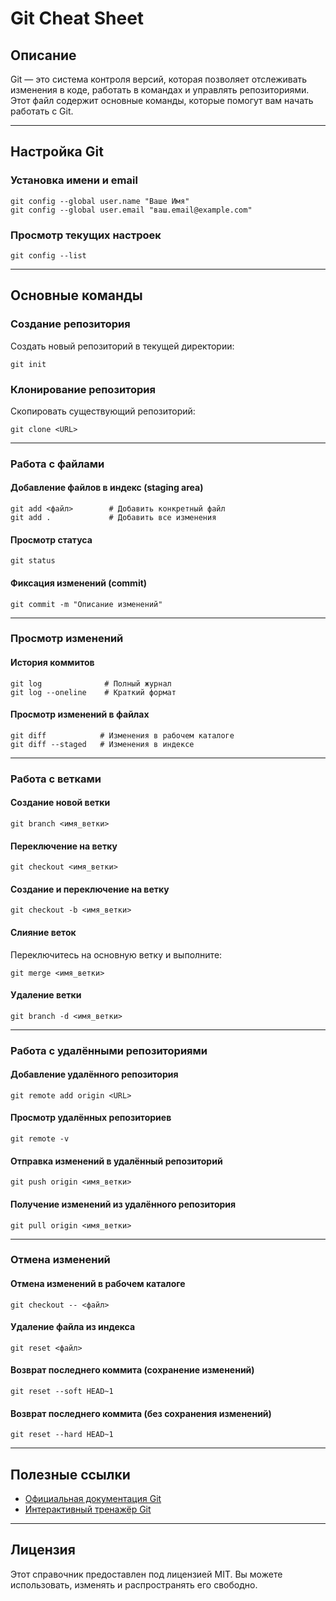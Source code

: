 

<body>
    <h1>Git Cheat Sheet</h1>
    <h2>Описание</h2>
    <p>Git — это система контроля версий, которая позволяет отслеживать изменения в коде, работать в командах и управлять репозиториями. Этот файл содержит основные команды, которые помогут вам начать работать с Git.</p>
    <hr>
    <h2>Настройка Git</h2>
    <h3>Установка имени и email</h3>
    <pre><code>git config --global user.name "Ваше Имя"
git config --global user.email "ваш.email@example.com"</code></pre>
    <h3>Просмотр текущих настроек</h3>
    <pre><code>git config --list</code></pre>
    <hr>
    <h2>Основные команды</h2>
    <h3>Создание репозитория</h3>
    <p>Создать новый репозиторий в текущей директории:</p>
    <pre><code>git init</code></pre>
    <h3>Клонирование репозитория</h3>
    <p>Скопировать существующий репозиторий:</p>
    <pre><code>git clone &lt;URL&gt;</code></pre>
    <hr>
    <h3>Работа с файлами</h3>
    <h4>Добавление файлов в индекс (staging area)</h4>
    <pre><code>git add &lt;файл&gt;        # Добавить конкретный файл
git add .             # Добавить все изменения</code></pre>
    <h4>Просмотр статуса</h4>
    <pre><code>git status</code></pre>
    <h4>Фиксация изменений (commit)</h4>
    <pre><code>git commit -m "Описание изменений"</code></pre>
    <hr>
    <h3>Просмотр изменений</h3>
    <h4>История коммитов</h4>
    <pre><code>git log              # Полный журнал
git log --oneline    # Краткий формат</code></pre>
    <h4>Просмотр изменений в файлах</h4>
    <pre><code>git diff            # Изменения в рабочем каталоге
git diff --staged   # Изменения в индексе</code></pre>
    <hr>
    <h3>Работа с ветками</h3>
    <h4>Создание новой ветки</h4>
    <pre><code>git branch &lt;имя_ветки&gt;</code></pre>
    <h4>Переключение на ветку</h4>
    <pre><code>git checkout &lt;имя_ветки&gt;</code></pre>
    <h4>Создание и переключение на ветку</h4>
    <pre><code>git checkout -b &lt;имя_ветки&gt;</code></pre>
    <h4>Слияние веток</h4>
    <p>Переключитесь на основную ветку и выполните:</p>
    <pre><code>git merge &lt;имя_ветки&gt;</code></pre>
    <h4>Удаление ветки</h4>
    <pre><code>git branch -d &lt;имя_ветки&gt;</code></pre>
    <hr>
    <h3>Работа с удалёнными репозиториями</h3>
    <h4>Добавление удалённого репозитория</h4>
    <pre><code>git remote add origin &lt;URL&gt;</code></pre>
    <h4>Просмотр удалённых репозиториев</h4>
    <pre><code>git remote -v</code></pre>
    <h4>Отправка изменений в удалённый репозиторий</h4>
    <pre><code>git push origin &lt;имя_ветки&gt;</code></pre>
    <h4>Получение изменений из удалённого репозитория</h4>
    <pre><code>git pull origin &lt;имя_ветки&gt;</code></pre>
    <hr>
    <h3>Отмена изменений</h3>
    <h4>Отмена изменений в рабочем каталоге</h4>
    <pre><code>git checkout -- &lt;файл&gt;</code></pre>
    <h4>Удаление файла из индекса</h4>
    <pre><code>git reset &lt;файл&gt;</code></pre>
    <h4>Возврат последнего коммита (сохранение изменений)</h4>
    <pre><code>git reset --soft HEAD~1</code></pre>
    <h4>Возврат последнего коммита (без сохранения изменений)</h4>
    <pre><code>git reset --hard HEAD~1</code></pre>
    <hr>
    <h2>Полезные ссылки</h2>
    <ul>
        <li><a href="https://git-scm.com/doc" target="_blank">Официальная документация Git</a></li>
        <li><a href="https://learngitbranching.js.org/" target="_blank">Интерактивный тренажёр Git</a></li>
    </ul>
    <hr>
    <h2>Лицензия</h2>
    <p>Этот справочник предоставлен под лицензией MIT. Вы можете использовать, изменять и распространять его свободно.</p>
</body>
</html>
